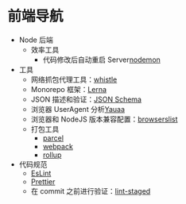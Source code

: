 # 前端导航

- Node 后端
  - 效率工具
    - 代码修改后自动重启 Server[nodemon](https://nodemon.io/)
- 工具
  - 网络抓包代理工具：[whistle](https://wproxy.org/whistle/)
  - Monorepo 框架：[Lerna](https://lerna.js.org/)
  - JSON 描述和验证：[JSON Schema](https://json-schema.org/)
  - 浏览器 UserAgent 分析[Yauaa](https://yauaa.basjes.nl/)
  - 浏览器和 NodeJS 版本兼容配置：[browserslist](https://github.com/browserslist/browserslist)
  - 打包工具
    - [parcel](https://parceljs.org/)
    - [webpack](https://webpack.github.io/)
    - [rollup](https://rollupjs.org/guide/en/)
- 代码规范
  - [EsLint](https://eslint.org/)
  - [Prettier](https://prettier.io/)
  - 在 commit 之前进行验证：[lint-staged](https://github.com/okonet/lint-staged)
